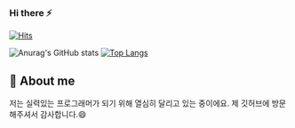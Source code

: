### Hi there ⚡

<!--
**zave7/zave7** is a ✨ _special_ ✨ repository because its `README.md` (this file) appears on your GitHub profile.

Here are some ideas to get you started:

- 🔭 I’m currently working on ...
- 🌱 I’m currently learning ...
- 👯 I’m looking to collaborate on ...
- 🤔 I’m looking for help with ...
- 💬 Ask me about ...
- 📫 How to reach me: ...
- 😄 Pronouns: ...
- ⚡ Fun fact: ...
-->

<!--방문자 수, 깃허브 팔로워 수-->
[![Hits](https://hits.seeyoufarm.com/api/count/incr/badge.svg?url=https%3A%2F%2Fgithub.com%2Fzave7&count_bg=%2379C83D&title_bg=%23555555&icon=&icon_color=%2343DD8D&title=hits&edge_flat=false)](https://hits.seeyoufarm.com)

<!-- All stat -->
<!-- [![Anurag's GitHub stats](https://github-readme-stats.vercel.app/api?username=zave7)](https://github.com/anuraghazra/github-readme-stats)-->
<!-- Hiding individual stats -->
<!-- ![Anurag's GitHub stats](https://github-readme-stats.vercel.app/api?username=zave7&hide=contribs,prs)-->
<!-- Adding private contributions count to total commits count -->
<!-- ![Anurag's GitHub stats](https://github-readme-stats.vercel.app/api?username=zave7&count_private=true)-->
<!-- Showing icons -->
![Anurag's GitHub stats](https://github-readme-stats.vercel.app/api?username=zave7&show_icons=true) [![Top Langs](https://github-readme-stats.vercel.app/api/top-langs/?username=zave7&layout=compact)](https://github.com/anuraghazra/github-readme-stats)
<!-- Themes -->
<!-- ![Anurag's GitHub stats](https://github-readme-stats.vercel.app/api?username=zave7&show_icons=true&theme=radical)-->
<!-- Top Language-->
<!-- [![Top Langs](https://github-readme-stats.vercel.app/api/top-langs/?username=zave7)](https://github.com/anuraghazra/github-readme-stats)-->
<!-- Show more languages -->
<!-- [![Top Langs](https://github-readme-stats.vercel.app/api/top-langs/?username=zave7&langs_count=8)](https://github.com/anuraghazra/github-readme-stats)-->
<!-- Compact Language Card Layout -->
<!-- [![Top Langs](https://github-readme-stats.vercel.app/api/top-langs/?username=zave7&layout=compact)](https://github.com/anuraghazra/github-readme-stats)-->

## 💬 About me
저는 실력있는 프로그래머가 되기 위해 열심히 달리고 있는 중이에요. 제 깃허브에 방문해주셔서 감사합니다.😄

